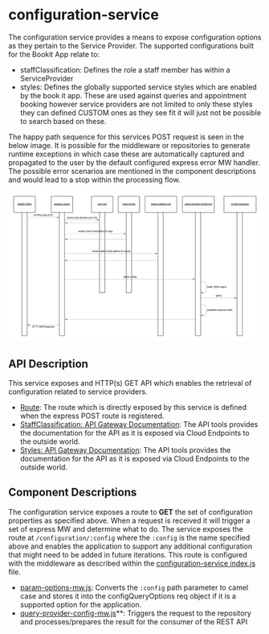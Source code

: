 # configuration-service

The configuration service provides a means to expose configuration options as they pertain to the Service Provider. The supported configurations built for the Bookit App relate to:

- staffClassification: Defines the role a staff member has within a ServiceProvider
- styles: Defines the globally supported service styles which are enabled by the book it app. These are used against queries and appointment booking however service providers are not limited to only these styles they can defined CUSTOM ones as they see fit it will just not be possible to search based on these.

The happy path sequence for this services POST request is seen in the below image. It is possible for the middleware or repositories to generate runtime exceptions in which case these are automatically captured and propagated to the user by the default configured express error MW handler. The possible error scenarios are mentioned in the component descriptions and would lead to a stop within the processing flow.

[![configuration-service-sequence](../../../docs/images/configuration-service-sequence.png)](../../../docs/images/configuration-service-sequence.png)

## API Description

This service exposes and HTTP(s) GET API which enables the retrieval of configuration related to service providers.

- [Route](./src/index.js): The route which is directly exposed by this service is defined when the express POST route is registered.
- [StaffClassification: API Gateway Documentation](https://endpointsportal.bookit-app-260021.cloud.goog/docs/esp-fjwomrdjca-ue.a.run.app/0/routes/configuration/staffClassification/get): The API tools provides the documentation for the API as it is exposed via Cloud Endpoints to the outside world. 
- [Styles: API Gateway Documentation](https://endpointsportal.bookit-app-260021.cloud.goog/docs/esp-fjwomrdjca-ue.a.run.app/0/routes/configuration/styles/get): The API tools provides the documentation for the API as it is exposed via Cloud Endpoints to the outside world. 

## Component Descriptions

The configuration service exposes a route to **GET** the set of configuration properties as specified above. When a request is received it will trigger a set of express MW and determine what to do. The service exposes the route at `/configuration/:config` where the `:config` is the name specified above and enables the application to support any additional configuration that might need to be added in future iterations. This route is configured with the middleware as described within the [configuration-service index.js](./src/index.js) file.

- [param-options-mw.js](./src/param-options-mw.js): Converts the `:config` path parameter to camel case and stores it into the configQueryOptions req object if it is a supported option for the application.
- [query-provider-config-mw.js](./src/query-provider-config-mw.js)**: Triggers the request to the repository and processes/prepares the result for the consumer of the REST API
